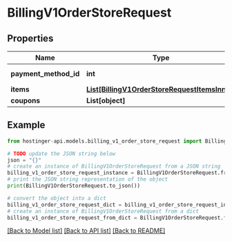 # BillingV1OrderStoreRequest


## Properties

Name | Type | Description | Notes
------------ | ------------- | ------------- | -------------
**payment_method_id** | **int** | Payment method ID | 
**items** | [**List[BillingV1OrderStoreRequestItemsInner]**](BillingV1OrderStoreRequestItemsInner.md) |  | 
**coupons** | **List[object]** |  | [optional] 

## Example

```python
from hostinger-api.models.billing_v1_order_store_request import BillingV1OrderStoreRequest

# TODO update the JSON string below
json = "{}"
# create an instance of BillingV1OrderStoreRequest from a JSON string
billing_v1_order_store_request_instance = BillingV1OrderStoreRequest.from_json(json)
# print the JSON string representation of the object
print(BillingV1OrderStoreRequest.to_json())

# convert the object into a dict
billing_v1_order_store_request_dict = billing_v1_order_store_request_instance.to_dict()
# create an instance of BillingV1OrderStoreRequest from a dict
billing_v1_order_store_request_from_dict = BillingV1OrderStoreRequest.from_dict(billing_v1_order_store_request_dict)
```
[[Back to Model list]](../README.md#documentation-for-models) [[Back to API list]](../README.md#documentation-for-api-endpoints) [[Back to README]](../README.md)


